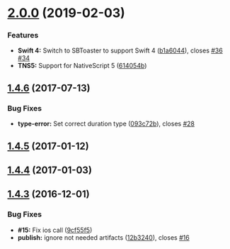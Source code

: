 <a name="2.0.0"></a>
# [2.0.0](https://github.com/TobiasHennig/nativescript-toast/compare/v1.4.6...v2.0.0) (2019-02-03)


### Features

* **Swift 4:** Switch to SBToaster to support Swift 4 ([b1a6044](https://github.com/TobiasHennig/nativescript-toast/commit/b1a6044)), closes [#36](https://github.com/TobiasHennig/nativescript-toast/issues/36) [#34](https://github.com/TobiasHennig/nativescript-toast/issues/34)
* **TNS5:** Support for NativeScript 5 ([614054b](https://github.com/TobiasHennig/nativescript-toast/commit/614054b))



<a name="1.4.6"></a>
## [1.4.6](https://github.com/TobiasHennig/nativescript-toast/compare/v1.4.5...v1.4.6) (2017-07-13)


### Bug Fixes

* **type-error:** Set correct duration type ([093c72b](https://github.com/TobiasHennig/nativescript-toast/commit/093c72b)), closes [#28](https://github.com/TobiasHennig/nativescript-toast/issues/28)



<a name="1.4.5"></a>
## [1.4.5](https://github.com/TobiasHennig/nativescript-toast/compare/v1.4.4...v1.4.5) (2017-01-12)



<a name="1.4.4"></a>
## [1.4.4](https://github.com/TobiasHennig/nativescript-toast/compare/v1.4.3...v1.4.4) (2017-01-03)



<a name="1.4.3"></a>
## [1.4.3](https://github.com/TobiasHennig/nativescript-toast/compare/9cf55f5...v1.4.3) (2016-12-01)


### Bug Fixes

* **#15:** Fix ios call ([9cf55f5](https://github.com/TobiasHennig/nativescript-toast/commit/9cf55f5))
* **publish:** ignore not needed artifacts ([12b3240](https://github.com/TobiasHennig/nativescript-toast/commit/12b3240)), closes [#16](https://github.com/TobiasHennig/nativescript-toast/issues/16)



